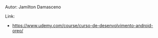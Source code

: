 Autor: Jamilton Damasceno

Link:
- https://www.udemy.com/course/curso-de-desenvolvimento-android-oreo/
